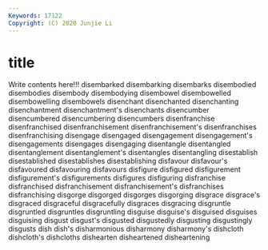 ```yaml
---
Keywords: 17122
Copyright: (C) 2020 Junjie Li
---
```


# title

Write contents here!!!
disembarked 
disembarking 
disembarks 
disembodied 
disembodies 
disembody 
disembodying 
disembowel
disembowelled 
disembowelling 
disembowels 
disenchant 
disenchanted 
disenchanting 
disenchantment 
disenchantment's 
disenchants 
disencumber
disencumbered 
disencumbering 
disencumbers 
disenfranchise 
disenfranchised 
disenfranchisement 
disenfranchisement's 
disenfranchises 
disenfranchising 
disengage
disengaged 
disengagement 
disengagement's 
disengagements 
disengages 
disengaging 
disentangle 
disentangled 
disentanglement 
disentanglement's
disentangles 
disentangling 
disestablish 
disestablished 
disestablishes 
disestablishing 
disfavour 
disfavour's 
disfavoured 
disfavouring
disfavours 
disfigure 
disfigured 
disfigurement 
disfigurement's 
disfigurements 
disfigures 
disfiguring 
disfranchise 
disfranchised
disfranchisement 
disfranchisement's 
disfranchises 
disfranchising 
disgorge 
disgorged 
disgorges 
disgorging 
disgrace 
disgrace's
disgraced 
disgraceful 
disgracefully 
disgraces 
disgracing 
disgruntle 
disgruntled 
disgruntles 
disgruntling 
disguise
disguise's 
disguised 
disguises 
disguising 
disgust 
disgust's 
disgusted 
disgustedly 
disgusting 
disgustingly
disgusts 
dish 
dish's 
disharmonious 
disharmony 
disharmony's 
dishcloth 
dishcloth's 
dishcloths 
dishearten
disheartened 
disheartening 
